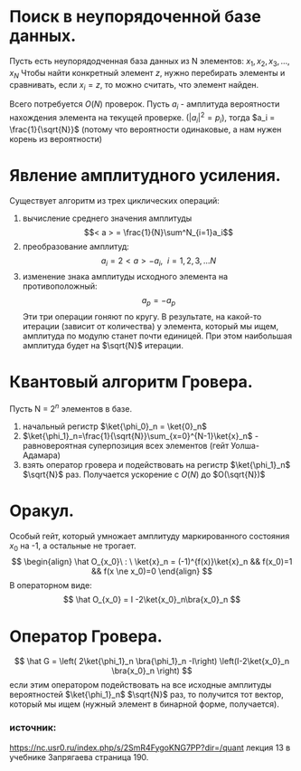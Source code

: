 # Поиск в неупорядоченной базе данных. 

Пусть есть неупорядодченная база данных из N элементов: $x_1, x_2, x_3,...,x_N$
Чтобы найти конкретный элемент $z$, нужно перебирать элементы и сравнивать, если $x_i = z$, то можно считать, что элемент найден.

Всего потребуется $O(N)$ проверок.
Пусть $a_i$ - амплитуда вероятности нахождения элемента на текущей проверке. ($|a_i|^2 = p_i$), тогда $a_i = \frac{1}{\sqrt{N}}$ (потому что вероятности одинаковые, а нам нужен корень из вероятности)
# Явление амплитудного усиления. 

Существует алгоритм из трех циклических операций:
1. вычисление среднего значения амплитуды $$< a > = \frac{1}{N}\sum^N_{i=1}a_i$$
2. преобразование амплитуд: $$a_i = 2 <a> - a_i, \ \ i = 1,2,3,...N$$
3. изменение знака амплитуды исходного элемента на противоположный: $$ a_p = -a_p$$
Эти три операции гоняют по кругу.
В результате, на какой-то итерации (зависит от количества) у элемента, который мы ищем, амплитуда по модулю станет почти единицей. При этом наибольшая амплитуда будет на $\sqrt{N}$ итерации. 
# Квантовый алгоритм Гровера. 

Пусть N = $2^n$ элементов в базе.
1. начальный регистр $\ket{\phi_0}_n = \ket{0}_n$
2. $\ket{\phi_1}_n=\frac{1}{\sqrt{N}}\sum_{x=0}^{N-1}\ket{x}_n$ - равновероятная суперпозиция всех элементов (гейт Уолша-Адамара)
3. взять оператор гровера и подействовать на регистр $\ket{\phi_1}_n$ $\sqrt{N}$ раз.
Получается ускорение с $O(N)$ до $O(\sqrt{N})$

# Оракул. 

Особый гейт, который умножает амплитуду маркированного состояния $x_0$ на -1, а остальные не трогает.
$$
\begin{align}
\hat O_{x_0}\ : \ \ket{x}_n = (-1)^{f(x)}\ket{x}_n && f(x_0)=1 && f(x \ne x_0)=0
\end{align}
$$
В операторном виде:
$$
\hat O_{x_0} = I -2\ket{x_0}_n\bra{x_0}_n
$$
# Оператор Гровера.
$$
\hat G = \left( 2\ket{\phi_1}_n \bra{\phi_1}_n -I\right) \left(I-2\ket{x_0}_n  \bra{x_0}_n \right)
$$
если этим оператором подействовать на все исходные амплитуды вероятностей $\ket{\phi_1}_n$ $\sqrt{N}$ раз, то  получится тот вектор, который мы ищем (нужный элемент в бинарной форме, получается). 

### источник:
https://nc.usr0.ru/index.php/s/2SmR4FygoKNG7PP?dir=/quant лекция 13
в учебнике Запрягаева страница 190.